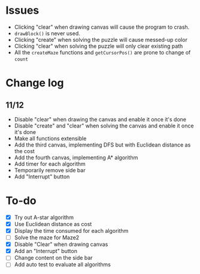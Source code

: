 # Issues
- Clicking "clear" when drawing canvas will cause the program to crash.
- `drawBlock()` is never used.
- Clicking "create" when solving the puzzle will cause messed-up color
- Clicking "clear" when solving the puzzle will only clear existing path
- All the `createMaze` functions and `getCursorPos()` are prone to change of `count`

# Change log
## 11/12
- Disable "clear" when drawing the canvas and enable it once it's done
- Disable "create" and "clear" when solving the canvas and enable it once it's done 
- Make all functions extensible
- Add the third canvas, implementing DFS but with Euclidean distance as the cost
- Add the fourth canvas, implementing A* algorithm
- Add timer for each algorithm
- Temporarily remove side bar
- Add "Interrupt" button

# To-do
- [x] Try out A-star algorithm
- [x] Use Euclidean distance as cost
- [x] Display the time consumed for each algorithm
- [ ] Solve the maze for Maze2
- [x] Disable "Clear" when drawing canvas
- [x] Add an "Interrupt" button
- [ ] Change content on the side bar
- [ ] Add auto test to evaluate all algorithms